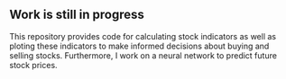 Work is still in progress
-----------------------------------------------------------------------------

This repository provides code for calculating stock indicators as well as ploting these indicators to make informed decisions about buying and selling stocks. Furthermore, I work on a neural network to predict future stock prices.
